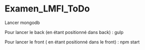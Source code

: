 # Examen_LMFI_ToDo

Lancer mongodb

Pour lancer le back (en étant positionné dans back) : gulp

Pour lancer le front ( en étant positionné dans le front) : npm start

